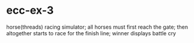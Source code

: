 # ecc-ex-3
horse(threads) racing simulator; all horses must first reach the gate; then altogether starts to race for the finish line; winner displays battle cry
